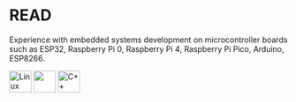 # READ
Experience with embedded systems development on microcontroller boards such as ESP32, Raspberry Pi 0, Raspberry Pi 4, Raspberry Pi Pico, Arduino, ESP8266.

 <img src="https://cdn.jsdelivr.net/gh/devicons/devicon/icons/linux/linux-original.svg" alt="Linux logo" width="40" height="40"/> <img src="https://cdn.jsdelivr.net/gh/devicons/devicon/icons/python/python-original.svg" width="40" height="40"/>  <img src="https://cdn.jsdelivr.net/gh/devicons/devicon/icons/cplusplus/cplusplus-original.svg" alt="C++ logo" width="40" height="40"/>

<br />



